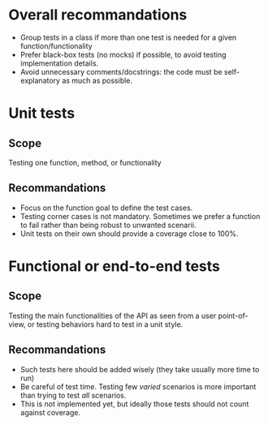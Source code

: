 # Overall recommandations

- Group tests in a class if more than one test is needed for a given function/functionality
- Prefer black-box tests (no mocks) if possible, to avoid testing implementation details.
- Avoid unnecessary comments/docstrings: the code must be self-explanatory as much as possible.

# Unit tests

## Scope

Testing one function, method, or functionality

## Recommandations

- Focus on the function goal to define the test cases.
- Testing corner cases is not mandatory. Sometimes we prefer a function to fail rather than being robust to unwanted scenarii.
- Unit tests on their own should provide a coverage close to 100%.

# Functional or end-to-end tests

## Scope

Testing the main functionalities of the API as seen from a user point-of-view, or testing behaviors hard to test in a unit style.

## Recommandations

- Such tests here should be added wisely (they take usually more time to run)
- Be careful of test time. Testing few _varied_ scenarios is more important than trying to test _all_ scenarios.
- This is not implemented yet, but ideally those tests should not count against coverage.
